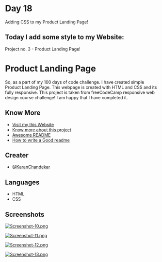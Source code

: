 # Day 18

Adding CSS to my Product Landing Page!


## Today I add some style to my Website:

Project no. 3 - Product Landing Page!


# Product Landing Page

So, as a part of my 100 days of code challenge. I have created simple Product Landing Page. This webpage is created with HTML and CSS and its fully responsive. This project is taken from freeCodeCamp responsive web design course challenge! I am happy that I have completed it.


## Know More

 - [Visit my this Website](https://product-landing-page-omega.vercel.app/)
 - [Know more about this project](https://www.freecodecamp.org/learn/responsive-web-design/responsive-web-design-projects/build-a-product-landing-page)
 - [Awesome README](https://github.com/matiassingers/awesome-readme)
 - [How to write a Good readme](https://bulldogjob.com/news/449-how-to-write-a-good-readme-for-your-github-project)


## Creater

- [@KaranChandekar](https://github.com/KaranChandekar)


## Languages

- HTML
- CSS

## Screenshots

[![Screenshot-10.png](https://i.postimg.cc/rmL98L9w/Screenshot-10.png)](https://postimg.cc/v13nzkjJ)

[![Screenshot-11.png](https://i.postimg.cc/59s8rzD0/Screenshot-11.png)](https://postimg.cc/Bt18LjS9)

[![Screenshot-12.png](https://i.postimg.cc/pdMjjJ50/Screenshot-12.png)](https://postimg.cc/68zTJR0R)

[![Screenshot-13.png](https://i.postimg.cc/kMYtsmtR/Screenshot-13.png)](https://postimg.cc/CdD1M97w)
